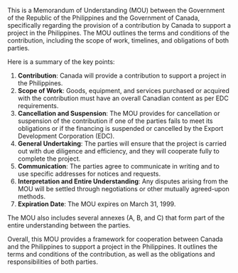 This is a Memorandum of Understanding (MOU) between the Government of the Republic of the Philippines and the Government of Canada, specifically regarding the provision of a contribution by Canada to support a project in the Philippines. The MOU outlines the terms and conditions of the contribution, including the scope of work, timelines, and obligations of both parties.

Here is a summary of the key points:

1. **Contribution**: Canada will provide a contribution to support a project in the Philippines.
2. **Scope of Work**: Goods, equipment, and services purchased or acquired with the contribution must have an overall Canadian content as per EDC requirements.
3. **Cancellation and Suspension**: The MOU provides for cancellation or suspension of the contribution if one of the parties fails to meet its obligations or if the financing is suspended or cancelled by the Export Development Corporation (EDC).
4. **General Undertaking**: The parties will ensure that the project is carried out with due diligence and efficiency, and they will cooperate fully to complete the project.
5. **Communication**: The parties agree to communicate in writing and to use specific addresses for notices and requests.
6. **Interpretation and Entire Understanding**: Any disputes arising from the MOU will be settled through negotiations or other mutually agreed-upon methods.
7. **Expiration Date**: The MOU expires on March 31, 1999.

The MOU also includes several annexes (A, B, and C) that form part of the entire understanding between the parties.

Overall, this MOU provides a framework for cooperation between Canada and the Philippines to support a project in the Philippines. It outlines the terms and conditions of the contribution, as well as the obligations and responsibilities of both parties.